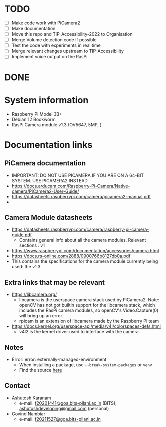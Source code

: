 # TODO
- [ ] Make code work with PiCamera2
- [ ] Make documentation
- [ ] Move this repo and TIP-Accessibility-2022 to Organisation
- [ ] Merge Volume detection code if possible
- [ ] Test the code with experiments in real time
- [ ] Merge relevant changes upstream to TIP-Accessibility
- [ ] Implement voice output on the RasPi
# DONE

# System information
- Raspberry Pi Model 3B+
- Debian 12 Bookworm
- RasPi Camera module v1.3 (OV5647, 5MP, <resolution>)

# Documentation links 
## PiCamera documentation
 - IMPORTANT: DO NOT USE PICAMERA IF YOU ARE ON A 64-BIT SYSTEM. USE PICAMERA2 INSTEAD.   
 - https://docs.arducam.com/Raspberry-Pi-Camera/Native-camera/PiCamera2-User-Guide/
 - https://datasheets.raspberrypi.com/camera/picamera2-manual.pdf
 - 
## Camera Module datasheets
- https://datasheets.raspberrypi.com/camera/raspberry-pi-camera-guide.pdf
  - Contains general info about all the camera modules. Relevant sections : v1
- https://www.raspberrypi.com/documentation/accessories/camera.html
-  https://docs.rs-online.com/2888/0900766b8127db0a.pdf
  - This contains the specifications for the camera module currently being used: the v1.3   
## Extra links that may be relevant
- https://libcamera.org/
  - libcamera is the userspace camera stack used by PiCamera2. Note: openCV has not got builtin support for the libcamera stack, which includes the RasPi camera modules, so openCV's Video.Capture(0) will bring up an error.
  - rpicam is an extension of libcamera made by the Raspberry Pi team      
- https://docs.kernel.org/userspace-api/media/v4l/colorspaces-defs.html
  - v4l2 is the kernel driver used to interface with the camera   

## Notes
- Error: error: externally-managed-environment
  - When installing a package, use `--break-system-packages` or `venv`
  - Find the source [here](https://stackoverflow.com/questions/75602063/pip-install-r-requirements-txt-is-failing-this-environment-is-externally-mana)
## Contact
- Ashutosh Karanam
  - e-mail: f20201441@goa.bits-pilani.ac.in (BITS), ashutoshdeveloping@gmail.com (personal) 
- Govind Nambiar
  - e-mail: f20211527@goa.bits-pilani.ac.in
